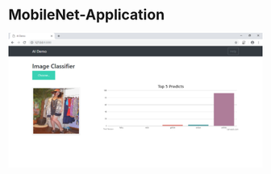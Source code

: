 # MobileNet-Application

![](https://github.com/maituduy/MobileNet-Application/blob/master/AI%20Demo%20-%20Google%20Chrome%203_14_2019%2010_48_05%20AM.png?raw=true)
